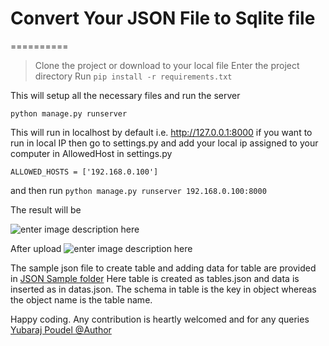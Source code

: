 ﻿**Convert Your JSON File to Sqlite file**
==========
==========

>   Clone the project or download to your local file
>  Enter the project directory
>  Run `pip install -r requirements.txt`

This will setup all the necessary files and run the server

    python manage.py runserver
This will run in localhost by default i.e. http://127.0.0.1:8000 if you want to run in local IP then go to settings.py and add your local ip assigned to your computer in AllowedHost in settings.py 

    ALLOWED_HOSTS = ['192.168.0.100']
and then run     `python manage.py runserver 192.168.0.100:8000`

The result will be

![enter image description here](https://github.com/yuviii/jsontosqlite-Webview-/blob/master/screenshots/Screenshot%202018-04-12%2013.59.31.png?raw=true)

After upload 
![enter image description here](https://github.com/yuviii/jsontosqlite-Webview-/blob/master/screenshots/Screenshot%202018-04-12%2013.59.57.png?raw=true)

The sample json file to create table and adding data for table are provided in [JSON Sample folder](https://github.com/yuviii/jsontosqlite-Webview-/tree/master/samplejson)
Here table is created as tables.json and data is inserted as in datas.json. The schema in table is the key in object whereas the object name is the table name.

Happy coding. Any contribution is heartly welcomed and for any queries
[Yubaraj Poudel @Author](yubarajpoudel708@gmail.com)
